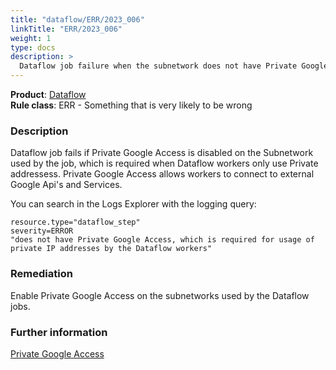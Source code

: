```yaml
---
title: "dataflow/ERR/2023_006"
linkTitle: "ERR/2023_006"
weight: 1
type: docs
description: >
  Dataflow job failure when the subnetwork does not have Private Google Access enabled
---
```


**Product**: [Dataflow](https://cloud.google.com/dataflow)\
**Rule class**: ERR - Something that is very likely to be wrong

### Description

Dataflow job fails if Private Google Access is disabled on the Subnetwork used by the job, which is required when Dataflow workers only use Private addressess. Private Google Access allows workers to connect to external Google Api's and Services.

You can search in the Logs Explorer with the logging query:
```
resource.type="dataflow_step"
severity=ERROR
"does not have Private Google Access, which is required for usage of private IP addresses by the Dataflow workers"
```

### Remediation

Enable Private Google Access on the subnetworks used by the Dataflow jobs.

### Further information

[Private Google Access](https://cloud.google.com/vpc/docs/configure-private-google-access#configuring_access_to_google_services_from_internal_ips)
